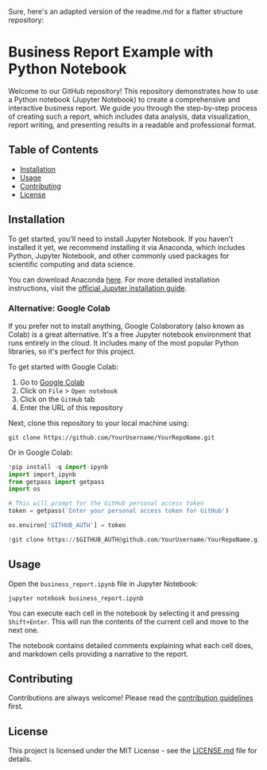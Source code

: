 Sure, here's an adapted version of the readme.md for a flatter structure repository:

# Business Report Example with Python Notebook

Welcome to our GitHub repository! This repository demonstrates how to use a Python notebook (Jupyter Notebook) to create a comprehensive and interactive business report. We guide you through the step-by-step process of creating such a report, which includes data analysis, data visualization, report writing, and presenting results in a readable and professional format.

## Table of Contents

- [Installation](#installation)
- [Usage](#usage)
- [Contributing](#contributing)
- [License](#license)

## Installation

To get started, you'll need to install Jupyter Notebook. If you haven't installed it yet, we recommend installing it via Anaconda, which includes Python, Jupyter Notebook, and other commonly used packages for scientific computing and data science.

You can download Anaconda [here](https://www.anaconda.com/distribution/). For more detailed installation instructions, visit the [official Jupyter installation guide](https://jupyter.org/install).

### Alternative: Google Colab

If you prefer not to install anything, Google Colaboratory (also known as Colab) is a great alternative. It's a free Jupyter notebook environment that runs entirely in the cloud. It includes many of the most popular Python libraries, so it's perfect for this project.

To get started with Google Colab:

1. Go to [Google Colab](https://colab.research.google.com/)
2. Click on `File` > `Open notebook`
3. Click on the `GitHub` tab
4. Enter the URL of this repository

Next, clone this repository to your local machine using:

```
git clone https://github.com/YourUsername/YourRepoName.git
```

Or in Google Colab:

```python
!pip install -q import-ipynb
import import_ipynb
from getpass import getpass
import os

# This will prompt for the GitHub personal access token
token = getpass('Enter your personal access token for GitHub')

os.environ['GITHUB_AUTH'] = token

!git clone https://$GITHUB_AUTH@github.com/YourUsername/YourRepoName.git
```

## Usage

Open the `business_report.ipynb` file in Jupyter Notebook:

```
jupyter notebook business_report.ipynb
```

You can execute each cell in the notebook by selecting it and pressing `Shift+Enter`. This will run the contents of the current cell and move to the next one.

The notebook contains detailed comments explaining what each cell does, and markdown cells providing a narrative to the report.

## Contributing

Contributions are always welcome! Please read the [contribution guidelines](CONTRIBUTING.md) first.

## License

This project is licensed under the MIT License - see the [LICENSE.md](LICENSE.md) file for details.
